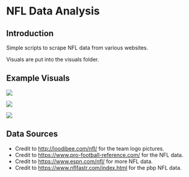 # NFL Data Analysis

## Introduction

Simple scripts to scrape NFL data from various websites.

Visuals are put into the visuals folder.

## Example Visuals

![](https://github.com/klobby19/nfl/blob/master/finished\visuals/russpete.png?raw=true)

![](https://github.com/klobby19/nfl/blob/master/finished\visuals/puntingvstds.png?raw=true)

![](https://github.com/klobby19/nfl/blob/master/finished\visuals/avgage.png?raw=true)

## Data Sources

- Credit to http://loodibee.com/nfl/ for the team logo pictures.  
- Credit to https://www.pro-football-reference.com/ for the NFL data.
- Credit to https://www.espn.com/nfl/ for more NFL data.
- Credit to https://www.nflfastr.com/index.html for the pbp NFL data.
